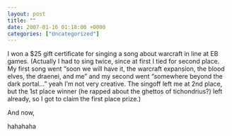 ```yaml
---
layout: post
title: ""
date: 2007-01-16 01:18:00 +0000
categories: ["Uncategorized"]
---
```


I won a $25 gift certificate for singing a song about warcraft in line at EB games. (Actually I had to sing twice, since at first I tied for second place. My first song went “soon we will have it, the warcraft expansion, the blood elves, the draenei, and me” and my second went “somewhere beyond the dark portal…” yeah I’m not very creative. The singoff left me at 2nd place, but the 1st place winner (he rapped about the ghettos of tichondrius?) left already, so I got to claim the first place prize.)

And now,

hahahaha